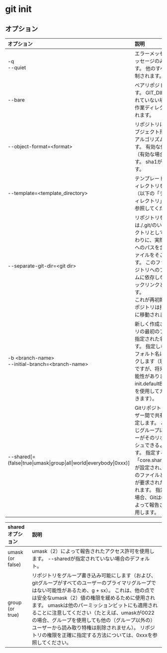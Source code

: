# git init

## オプション

|オプション|説明|
|:--|:--|
|-q<br>--quiet|エラーメッセージと警告メッセージのみを出力します。 他のすべての出力は抑制されます。|
|--bare|ベアリポジトリを作成します。 GIT_DIR環境が設定されていない場合は、現在の作業ディレクトリに設定されます。|
|--object-format=\<format\>|リポジトリに指定されたオブジェクト形式（ハッシュアルゴリズム）を指定します。 有効な値はsha1および（有効な場合）sha256です。 sha1がデフォルトです。|
|--template=\<template_directory\>|テンプレートを使用するディレクトリを指定します。 （以下の「テンプレートディレクトリ」セクションを参照してください。）|
|--separate-git-dir=\<git dir\>|リポジトリを$ GIT_DIRまたは./.git/のいずれかのディレクトリとして初期化する代わりに、実際のリポジトリへのパスを含むテキストファイルをそこに作成します。 このファイルは、リポジトリへのファイルシステムに依存しないGitシンボリックリンクとして機能します。<br>これが再初期化の場合、リポジトリは指定されたパスに移動されます。|
|-b \<branch-name\><br>--initial-branch=\<branch-name\>|新しく作成されたリポジトリの最初のブランチには、指定された名前を使用します。 指定しない場合は、デフォルト名にフォールバックします（現在はマスターですが、将来変更される可能性があります。名前はinit.defaultBranch構成変数を使用してカスタマイズできます）。|
|--shared[=(false\|true\|umask\|group\|all\|world\|everybody\|0xxx)]|Gitリポジトリを複数のユーザー間で共有することを指定します。 これにより、同じグループに属するユーザーがそのリポジトリにプッシュできるようになります。 指定すると、構成変数「core.sharedRepository」が設定され、$ GIT_DIRの下のファイルとディレクトリが要求された権限で作成されます。 指定されていない場合、Gitはumask（2）によって報告された権限を使用します。|

|shared オプション|説明|
|:--|:--|
|umask (or false)|umask（2）によって報告されたアクセス許可を使用します。 --sharedが指定されていない場合のデフォルト。|
|group (or true)|リポジトリをグループ書き込み可能にします（および、gitグループがすべてのユーザーのプライマリグループではない可能性があるため、g + sx）。 これは、他の点では安全なumask（2）値の権限を緩めるために使用されます。 umaskは他のパーミッションビットにも適用されることに注意してください（たとえば、umaskが0022の場合、グループを使用しても他の（グループ以外の）ユーザーから読み取り特権は削除されません）。 リポジトリの権限を正確に指定する方法については、0xxxを参照してください。|
